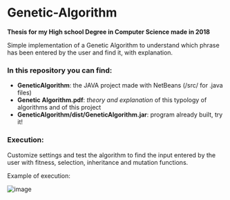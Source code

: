 # Genetic-Algorithm
**Thesis for my High school Degree in Computer Science made in 2018**

Simple implementation of a Genetic Algorithm to understand which phrase has been entered by the user and find it, with explanation. 

### In this repository you can find:
* **GeneticAlgorithm**: the JAVA project made with NetBeans (/src/ for .java files)
* **Genetic Algorithm.pdf**: *theory and explanation* of this typology of algorithms and of this project
* **GeneticAlgorithm/dist/GeneticAlgorithm.jar**: program already built, try it!


### Execution:
Customize settings and test the algorithm to find the input entered by the user with fitness, selection, inheritance and mutation functions.

Example of execution:

![image](https://user-images.githubusercontent.com/62427405/126841643-a3dae3e2-9600-4dee-bc11-75958d29869a.png)
